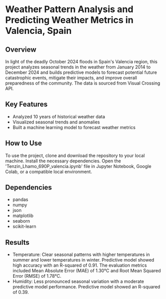 # Weather Pattern Analysis and Predicting Weather Metrics in Valencia, Spain

## Overview 
In light of the deadly October 2024 floods in Spain's Valencia region, this project analyzes seasonal trends in the weather from January 2014 to December 2024 and builds predictive models to forecast potential future catastrophic events, mitigate their impacts, and improve overall preparedness of the community. The data is sourced from Visual Crossing API. 

## Key Features
- Analyzed 10 years of historical weather data
- Visualized seasonal trends and anomalies
- Built a machine learning model to forecast weather metrics
  
## How to Use
To use the project, clone and download the repository to your local machine. Install the necessary dependencies. Open the 'Tenzin_Lhamo_690P_valencia.ipynb' file in Jupyter Notebook, Google Colab, or a compatible local environment.

## Dependencies
- pandas
- numpy
- json
- matplotlib
- seaborn
- scikit-learn

## Results 
- Temperature: Clear seasonal patterns with higher temperatures in summer and lower temperatures in winter. Predictive model showed high accuracy with an R-squared of 0.91. The evaluation metrics included Mean Absolute Error (MAE) of 1.30°C and Root Mean Squared Error (RMSE) of 1.78°C.
- Humidity: Less pronounced seasonal variation with a moderate predictive model performance. Predictive model showed an R-squared of 0.39.
